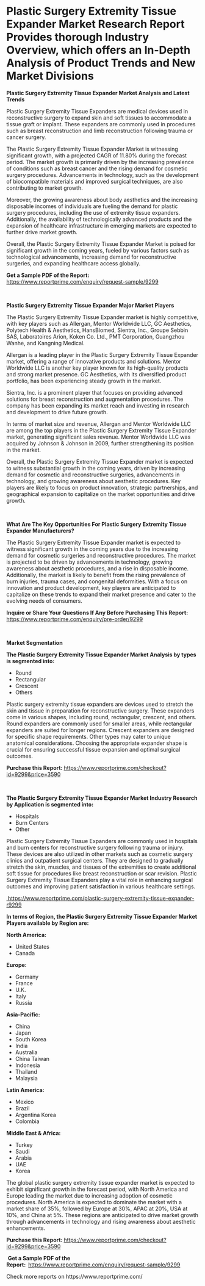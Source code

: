 <p><h1>Plastic Surgery Extremity Tissue Expander Market Research Report Provides thorough Industry Overview, which offers an In-Depth Analysis of Product Trends and New Market Divisions</h1></p><p><strong>Plastic Surgery Extremity Tissue Expander Market Analysis and Latest Trends</strong></p>
<p><p>Plastic Surgery Extremity Tissue Expanders are medical devices used in reconstructive surgery to expand skin and soft tissues to accommodate a tissue graft or implant. These expanders are commonly used in procedures such as breast reconstruction and limb reconstruction following trauma or cancer surgery.</p><p>The Plastic Surgery Extremity Tissue Expander Market is witnessing significant growth, with a projected CAGR of 11.80% during the forecast period. The market growth is primarily driven by the increasing prevalence of conditions such as breast cancer and the rising demand for cosmetic surgery procedures. Advancements in technology, such as the development of biocompatible materials and improved surgical techniques, are also contributing to market growth.</p><p>Moreover, the growing awareness about body aesthetics and the increasing disposable incomes of individuals are fueling the demand for plastic surgery procedures, including the use of extremity tissue expanders. Additionally, the availability of technologically advanced products and the expansion of healthcare infrastructure in emerging markets are expected to further drive market growth.</p><p>Overall, the Plastic Surgery Extremity Tissue Expander Market is poised for significant growth in the coming years, fueled by various factors such as technological advancements, increasing demand for reconstructive surgeries, and expanding healthcare access globally.</p></p>
<p><strong>Get a Sample PDF of the Report:&nbsp;</strong> <a href="https://www.reportprime.com/enquiry/request-sample/9299">https://www.reportprime.com/enquiry/request-sample/9299</a></p>
<p>&nbsp;</p>
<p><strong>Plastic Surgery Extremity Tissue Expander Major Market Players</strong></p>
<p><p>The Plastic Surgery Extremity Tissue Expander market is highly competitive, with key players such as Allergan, Mentor Worldwide LLC, GC Aesthetics, Polytech Health & Aesthetics, HansBiomed, Sientra, Inc., Groupe Sebbin SAS, Laboratoires Arion, Koken Co. Ltd., PMT Corporation, Guangzhou Wanhe, and Kangning Medical. </p><p>Allergan is a leading player in the Plastic Surgery Extremity Tissue Expander market, offering a range of innovative products and solutions. Mentor Worldwide LLC is another key player known for its high-quality products and strong market presence. GC Aesthetics, with its diversified product portfolio, has been experiencing steady growth in the market. </p><p>Sientra, Inc. is a prominent player that focuses on providing advanced solutions for breast reconstruction and augmentation procedures. The company has been expanding its market reach and investing in research and development to drive future growth. </p><p>In terms of market size and revenue, Allergan and Mentor Worldwide LLC are among the top players in the Plastic Surgery Extremity Tissue Expander market, generating significant sales revenue. Mentor Worldwide LLC was acquired by Johnson & Johnson in 2009, further strengthening its position in the market. </p><p>Overall, the Plastic Surgery Extremity Tissue Expander market is expected to witness substantial growth in the coming years, driven by increasing demand for cosmetic and reconstructive surgeries, advancements in technology, and growing awareness about aesthetic procedures. Key players are likely to focus on product innovation, strategic partnerships, and geographical expansion to capitalize on the market opportunities and drive growth.</p></p>
<p>&nbsp;</p>
<p><strong>What Are The Key Opportunities For Plastic Surgery Extremity Tissue Expander Manufacturers?</strong></p>
<p><p>The Plastic Surgery Extremity Tissue Expander market is expected to witness significant growth in the coming years due to the increasing demand for cosmetic surgeries and reconstructive procedures. The market is projected to be driven by advancements in technology, growing awareness about aesthetic procedures, and a rise in disposable income. Additionally, the market is likely to benefit from the rising prevalence of burn injuries, trauma cases, and congenital deformities. With a focus on innovation and product development, key players are anticipated to capitalize on these trends to expand their market presence and cater to the evolving needs of consumers.</p></p>
<p><strong>Inquire or Share Your Questions If Any Before Purchasing This Report:</strong> <a href="https://www.reportprime.com/enquiry/pre-order/9299">https://www.reportprime.com/enquiry/pre-order/9299</a></p>
<p>&nbsp;</p>
<p><strong>Market Segmentation</strong></p>
<p><strong>The Plastic Surgery Extremity Tissue Expander Market Analysis by types is segmented into:</strong></p>
<p><ul><li>Round</li><li>Rectangular</li><li>Crescent</li><li>Others</li></ul></p>
<p><p>Plastic surgery extremity tissue expanders are devices used to stretch the skin and tissue in preparation for reconstructive surgery. These expanders come in various shapes, including round, rectangular, crescent, and others. Round expanders are commonly used for smaller areas, while rectangular expanders are suited for longer regions. Crescent expanders are designed for specific shape requirements. Other types may cater to unique anatomical considerations. Choosing the appropriate expander shape is crucial for ensuring successful tissue expansion and optimal surgical outcomes.</p></p>
<p><strong>Purchase this Report:&nbsp;</strong><a href="https://www.reportprime.com/checkout?id=9299&price=3590">https://www.reportprime.com/checkout?id=9299&price=3590</a></p>
<p>&nbsp;</p>
<p><strong>The Plastic Surgery Extremity Tissue Expander Market Industry Research by Application is segmented into:</strong></p>
<p><ul><li>Hospitals</li><li>Burn Centers</li><li>Other</li></ul></p>
<p><p>Plastic Surgery Extremity Tissue Expanders are commonly used in hospitals and burn centers for reconstructive surgery following trauma or injury. These devices are also utilized in other markets such as cosmetic surgery clinics and outpatient surgical centers. They are designed to gradually stretch the skin, muscles, and tissues of the extremities to create additional soft tissue for procedures like breast reconstruction or scar revision. Plastic Surgery Extremity Tissue Expanders play a vital role in enhancing surgical outcomes and improving patient satisfaction in various healthcare settings.</p></p>
<p><a href="https://www.reportprime.com/plastic-surgery-extremity-tissue-expander-r9299">&nbsp;https://www.reportprime.com/plastic-surgery-extremity-tissue-expander-r9299</a></p>
<p><strong>In terms of Region, the Plastic Surgery Extremity Tissue Expander Market Players available by Region are:</strong></p>
<p>
    <p> <strong> North America: </strong>
        <ul>
            <li>United States</li>
            <li>Canada</li>
        </ul>
        </p> 
    <p> <strong> Europe: </strong>
        <ul>
            <li>Germany</li>
            <li>France</li>
            <li>U.K.</li>
            <li>Italy</li>
            <li>Russia</li>
        </ul>
        </p> 
    <p> <strong> Asia-Pacific: </strong>
        <ul>
            <li>China</li>
            <li>Japan</li>
            <li>South Korea</li>
            <li>India</li>
            <li>Australia</li>
            <li>China Taiwan</li>
            <li>Indonesia</li>
            <li>Thailand</li>
            <li>Malaysia</li>
        </ul>
        </p> 
    <p> <strong> Latin America: </strong>
        <ul>
            <li>Mexico</li>
            <li>Brazil</li>
            <li>Argentina Korea</li>
            <li>Colombia</li>
        </ul>
        </p> 
    <p> <strong> Middle East & Africa: </strong>
        <ul>
            <li>Turkey</li>
            <li>Saudi</li>
            <li>Arabia</li>
            <li>UAE</li>
            <li>Korea</li>
        </ul>
    </p>
    </p>
<p><p>The global plastic surgery extremity tissue expander market is expected to exhibit significant growth in the forecast period, with North America and Europe leading the market due to increasing adoption of cosmetic procedures. North America is expected to dominate the market with a market share of 35%, followed by Europe at 30%, APAC at 20%, USA at 10%, and China at 5%. These regions are anticipated to drive market growth through advancements in technology and rising awareness about aesthetic enhancements.</p></p>
<p><strong>Purchase this Report: </strong><a href="https://www.reportprime.com/checkout?id=9299&price=3590">https://www.reportprime.com/checkout?id=9299&price=3590</a></p>
<p>&nbsp;<strong>Get a Sample PDF of the Report:&nbsp;&nbsp;</strong><a href="https://www.reportprime.com/enquiry/request-sample/9299">https://www.reportprime.com/enquiry/request-sample/9299</a></p>
<p><strong></strong></p>
<p>Check more reports on https://www.reportprime.com/</p>